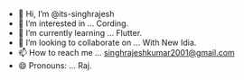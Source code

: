 - 👋 Hi, I’m @its-singhrajesh
- 👀 I’m interested in ... Cording.
- 🌱 I’m currently learning ... Flutter.
- 💞️ I’m looking to collaborate on ... With New Idia.
- 📫 How to reach me ... singhrajeshkumar2001@gmail.com
- 😄 Pronouns: ... Raj.

<!---
its-singhrajesh/its-singhrajesh is a ✨ special ✨ repository because its `README.md` (this file) appears on your GitHub profile.
You can click the Preview link to take a look at your changes.
--->
